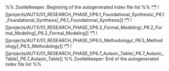 %% Zoottelkeeper: Beginning of the autogenerated index file list  %%
🗂️ ![[projects/AUTX/01_RESEARCH_PHASE_1/P6.1_Foundational_Synthesis/_P6.1_Foundational_Synthesis|_P6.1_Foundational_Synthesis]]
🗂️ ![[projects/AUTX/01_RESEARCH_PHASE_1/P6.2_Formal_Modeling/_P6.2_Formal_Modeling|_P6.2_Formal_Modeling]]
🗂️ ![[projects/AUTX/01_RESEARCH_PHASE_1/P6.5_Methodology/_P6.5_Methodology|_P6.5_Methodology]]
🗂️ ![[projects/AUTX/01_RESEARCH_PHASE_1/P6.7_Autaxic_Table/_P6.7_Autaxic_Table|_P6.7_Autaxic_Table]]
%% Zoottelkeeper: End of the autogenerated index file list  %%
